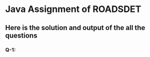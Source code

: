# Java Assignment of ROADSDET 
## Here is the solution and output of the all the questions
### Q-1: 
